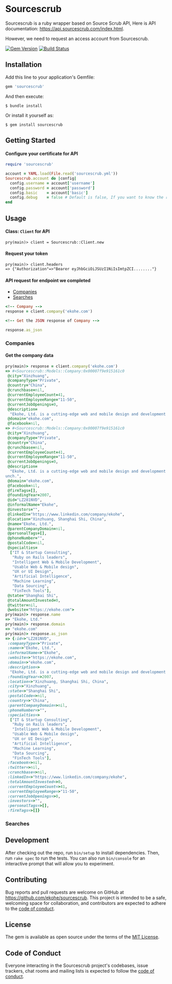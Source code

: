 # Sourcescrub

Sourcescrub is a ruby wrapper based on Source Scrub API, Here is API documentation: https://api.sourcescrub.com/index.html.

However, we need to request an access account from Sourcescrub.

[![Gem Version](https://badge.fury.io/rb/sourcescrub.svg)](https://badge.fury.io/rb/sourcescrub)
[![Build Status](https://travis-ci.org/ekohe/sourcescrub.svg?branch=master)](https://travis-ci.org/ekohe/sourcescrub)

## Installation

Add this line to your application's Gemfile:

```ruby
gem 'sourcescrub'
```

And then execute:

    $ bundle install

Or install it yourself as:

    $ gem install sourcescrub

## Getting Started

#### Configure your certificate for API

```ruby
require 'sourcescrub'

account = YAML.load(File.read('sourcescrub.yml'))
Sourcescrub.account do |config|
  config.username = account['username']
  config.password = account['password']
  config.basic    = account['basic']
  config.debug    = false # Default is false, If you want to know the request information, can set the debug = true
end
```

## Usage

#### Class: `Client` for API

```
pry(main)> client = Sourcescrub::Client.new
```

#### Request your token

```
pry(main)> client.headers
=> {"Authorization"=>"Bearer eyJhbGciOiJSUzI1NiIsImtpZCI........"}
```

#### API request for endpoint we completed

- [Companies](https://github.com/ekohe/sourcescrub#companies)
- [Searches](https://github.com/ekohe/sourcescrub#searches)

```ruby
<!-- Company -->
response = client.company('ekohe.com')

<!-- Get the JSON response of Company -->

response.as_json
```

### Companies

####  Get the company data

```ruby
pry(main)> response = client.company('ekohe.com')
=> #<Sourcescrub::Models::Company:0x00007f9e915161c0
 @city="Xinzhuang",
 @companyType="Private",
 @country="China",
 @crunchbase=nil,
 @currentEmployeeCount=41,
 @currentEmployeeRange="11-50",
 @currentJobOpenings=0,
 @description=
  "Ekohe, Ltd. is a cutting-edge web and mobile design and development agency. It specialize in digital strategy, innovative technology and user-centered design experiences from conceptualization to market launch.",
 @domain="ekohe.com",
 @facebook=nil,
=> #<Sourcescrub::Models::Company:0x00007f9e915161c0
 @city="Xinzhuang",
 @companyType="Private",
 @country="China",
 @crunchbase=nil,
 @currentEmployeeCount=41,
 @currentEmployeeRange="11-50",
 @currentJobOpenings=0,
 @description=
  "Ekohe, Ltd. is a cutting-edge web and mobile design and development agency. It specialize in digital strategy, innovative technology and user-centered design experiences from conceptualization to market la
unch.",
 @domain="ekohe.com",
 @facebook=nil,
 @firmTags=[],
 @foundingYear=2007,
 @id="LZ281NVD",
 @informalName="Ekohe",
 @investors="",
 @linkedIn="https://www.linkedin.com/company/ekohe",
 @location="Xinzhuang, Shanghai Shi, China",
 @name="Ekohe, Ltd.",
 @parentCompanyDomain=nil,
 @personalTags=[],
 @phoneNumber="",
 @postalCode=nil,
 @specialties=
  ["IT & Startup Consulting",
   "Ruby on Rails leaders",
   "Intelligent Web & Mobile Development",
   "Usable Web & Mobile design",
   "UX or UI Design",
   "Artificial Intelligence",
   "Machine Learning",
   "Data Sourcing",
   "FinTech Tools"],
 @state="Shanghai Shi",
 @totalAmountInvested=0,
 @twitter=nil,
 @website="https://ekohe.com">
pry(main)> response.name
=> "Ekohe, Ltd."
pry(main)> response.domain
=> "ekohe.com"
pry(main)> response.as_json
=> {:id=>"LZ281NVD",
 :companyType=>"Private",
 :name=>"Ekohe, Ltd.",
 :informalName=>"Ekohe",
 :website=>"https://ekohe.com",
 :domain=>"ekohe.com",
 :description=>
  "Ekohe, Ltd. is a cutting-edge web and mobile design and development agency. It specialize in digital strategy, innovative technology and user-centered design experiences from conceptualization to market launch.",
 :foundingYear=>2007,
 :location=>"Xinzhuang, Shanghai Shi, China",
 :city=>"Xinzhuang",
 :state=>"Shanghai Shi",
 :postalCode=>nil,
 :country=>"China",
 :parentCompanyDomain=>nil,
 :phoneNumber=>"",
 :specialties=>
  ["IT & Startup Consulting",
   "Ruby on Rails leaders",
   "Intelligent Web & Mobile Development",
   "Usable Web & Mobile design",
   "UX or UI Design",
   "Artificial Intelligence",
   "Machine Learning",
   "Data Sourcing",
   "FinTech Tools"],
 :facebook=>nil,
 :twitter=>nil,
 :crunchbase=>nil,
 :linkedIn=>"https://www.linkedin.com/company/ekohe",
 :totalAmountInvested=>0,
 :currentEmployeeCount=>41,
 :currentEmployeeRange=>"11-50",
 :currentJobOpenings=>0,
 :investors=>"",
 :personalTags=>[],
 :firmTags=>[]}
```

### Searches

## Development

After checking out the repo, run `bin/setup` to install dependencies. Then, run `rake spec` to run the tests. You can also run `bin/console` for an interactive prompt that will allow you to experiment.

## Contributing

Bug reports and pull requests are welcome on GitHub at https://github.com/ekohe/sourcescrub. This project is intended to be a safe, welcoming space for collaboration, and contributors are expected to adhere to the [code of conduct](https://github.com/ekohe/sourcescrub/blob/master/CODE_OF_CONDUCT.md).


## License

The gem is available as open source under the terms of the [MIT License](https://opensource.org/licenses/MIT).

## Code of Conduct

Everyone interacting in the Sourcescrub project's codebases, issue trackers, chat rooms and mailing lists is expected to follow the [code of conduct](https://github.com/ekohe/sourcescrub/blob/master/CODE_OF_CONDUCT.md).
